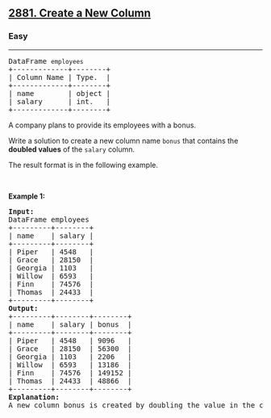 <h2><a href="https://leetcode.com/problems/create-a-new-column/">2881. Create a New Column</a></h2><h3>Easy</h3><hr><div><pre>DataFrame <code>employees</code>
+-------------+--------+
| Column Name | Type.  |
+-------------+--------+
| name        | object |
| salary      | int.   |
+-------------+--------+
</pre>

<p>A&nbsp;company plans to provide its employees with a bonus.</p>

<p>Write a solution to create a new column name <code>bonus</code> that contains the <strong>doubled values</strong> of the <code>salary</code> column.</p>

<p>The result format is in the following example.</p>

<p>&nbsp;</p>
<p><strong class="example">Example 1:</strong></p>

<pre><strong>Input:</strong>
DataFrame employees
+---------+--------+
| name    | salary |
+---------+--------+
| Piper   | 4548   |
| Grace   | 28150  |
| Georgia | 1103   |
| Willow  | 6593   |
| Finn    | 74576  |
| Thomas  | 24433  |
+---------+--------+
<strong>Output:</strong>
+---------+--------+--------+
| name    | salary | bonus  |
+---------+--------+--------+
| Piper   | 4548   | 9096   |
| Grace   | 28150  | 56300  |
| Georgia | 1103   | 2206   |
| Willow  | 6593   | 13186  |
| Finn    | 74576  | 149152 |
| Thomas  | 24433  | 48866  |
+---------+--------+--------+
<strong>Explanation:</strong> 
A new column bonus is created by doubling the value in the column salary.</pre>
</div>